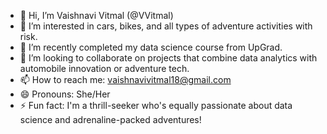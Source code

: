 - 👋 Hi, I’m Vaishnavi Vitmal (@VVitmal)
- 👀 I’m interested in cars, bikes, and all types of adventure activities with risk.
- 🌱 I’m recently completed my data science course from UpGrad. 
- 💞️ I’m looking to collaborate on projects that combine data analytics with automobile innovation or adventure tech.
- 📫 How to reach me: vaishnavivitmal18@gmail.com
- 😄 Pronouns: She/Her
- ⚡ Fun fact: I'm a thrill-seeker who's equally passionate about data science and adrenaline-packed adventures!

<!---
VVitmal/VVitmal is a ✨ special ✨ repository because its `README.md` (this file) appears on your GitHub profile.
You can click the Preview link to take a look at your changes.
--->
